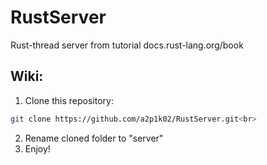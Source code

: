 # RustServer
Rust-thread server from tutorial docs.rust-lang.org/book

## Wiki:<br>
1. Clone this repository: 
```bash
git clone https://github.com/a2p1k02/RustServer.git<br>
```
2. Rename cloned folder to "server"<br>
3. Enjoy!<br>

